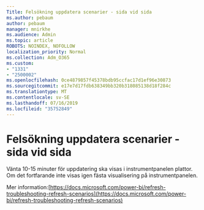 ```yaml
---
Title: Felsökning uppdatera scenarier - sida vid sida
ms.author: pebaum
author: pebaum
manager: mnirkhe
ms.audience: Admin
ms.topic: article
ROBOTS: NOINDEX, NOFOLLOW
localization_priority: Normal
ms.collection: Adm_O365
ms.custom:
- "1331"
- "2500002"
ms.openlocfilehash: 0ce4879857f45378bdb95ccfac17d1ef96e30873
ms.sourcegitcommit: e17e7d17fdb638349bb320b318085138d18f284c
ms.translationtype: MT
ms.contentlocale: sv-SE
ms.lasthandoff: 07/16/2019
ms.locfileid: "35752849"
---
```

# <a name="troubleshooting-refresh-scenarios---tile-errors"></a>Felsökning uppdatera scenarier - sida vid sida

Vänta 10-15 minuter för uppdatering ska visas i instrumentpanelen plattor. Om det fortfarande inte visas igen fästa visualisering på instrumentpanelen.

Mer information:[https://docs.microsoft.com/power-bi/refresh-troubleshooting-refresh-scenarios](https://docs.microsoft.com/power-bi/refresh-troubleshooting-refresh-scenarios)
